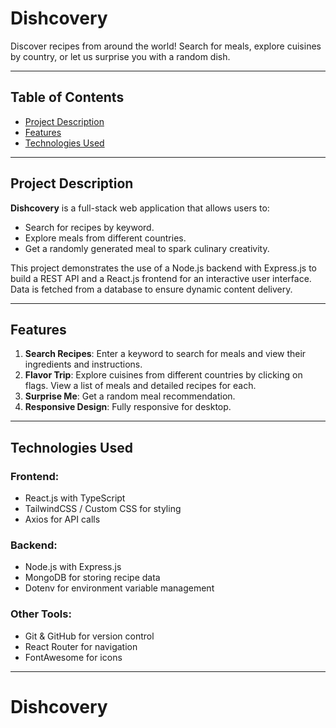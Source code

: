 # **Dishcovery**
Discover recipes from around the world! Search for meals, explore cuisines by country, or let us surprise you with a random dish.

---

## **Table of Contents**
- [Project Description](#project-description)
- [Features](#features)
- [Technologies Used](#technologies-used)

---

## **Project Description**
**Dishcovery** is a full-stack web application that allows users to:
- Search for recipes by keyword.
- Explore meals from different countries.
- Get a randomly generated meal to spark culinary creativity.

This project demonstrates the use of a Node.js backend with Express.js to build a REST API and a React.js frontend for an interactive user interface. Data is fetched from a database to ensure dynamic content delivery.

---

## **Features**
1. **Search Recipes**: Enter a keyword to search for meals and view their ingredients and instructions.
2. **Flavor Trip**: Explore cuisines from different countries by clicking on flags. View a list of meals and detailed recipes for each.
3. **Surprise Me**: Get a random meal recommendation.
4. **Responsive Design**: Fully responsive for desktop.

---

## **Technologies Used**
### **Frontend**:
- React.js with TypeScript
- TailwindCSS / Custom CSS for styling
- Axios for API calls

### **Backend**:
- Node.js with Express.js
- MongoDB for storing recipe data
- Dotenv for environment variable management

### **Other Tools**:
- Git & GitHub for version control
- React Router for navigation
- FontAwesome for icons

---
# Dishcovery
